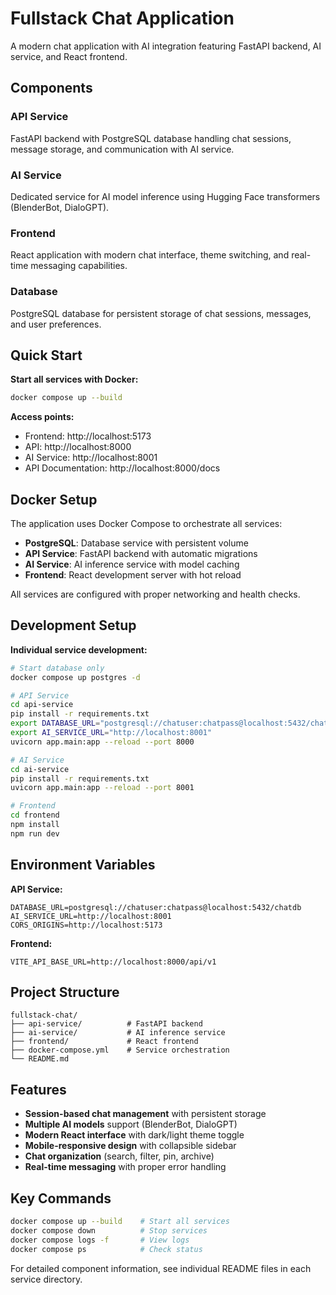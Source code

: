 # Fullstack Chat Application

A modern chat application with AI integration featuring FastAPI backend, AI service, and React frontend.

## Components

### API Service
FastAPI backend with PostgreSQL database handling chat sessions, message storage, and communication with AI service.

### AI Service
Dedicated service for AI model inference using Hugging Face transformers (BlenderBot, DialoGPT).

### Frontend
React application with modern chat interface, theme switching, and real-time messaging capabilities.

### Database
PostgreSQL database for persistent storage of chat sessions, messages, and user preferences.

## Quick Start

**Start all services with Docker:**
```bash
docker compose up --build
```

**Access points:**
- Frontend: http://localhost:5173
- API: http://localhost:8000
- AI Service: http://localhost:8001
- API Documentation: http://localhost:8000/docs

## Docker Setup

The application uses Docker Compose to orchestrate all services:

- **PostgreSQL**: Database service with persistent volume
- **API Service**: FastAPI backend with automatic migrations
- **AI Service**: AI inference service with model caching
- **Frontend**: React development server with hot reload

All services are configured with proper networking and health checks.

## Development Setup

**Individual service development:**

```bash
# Start database only
docker compose up postgres -d

# API Service
cd api-service
pip install -r requirements.txt
export DATABASE_URL="postgresql://chatuser:chatpass@localhost:5432/chatdb"
export AI_SERVICE_URL="http://localhost:8001"
uvicorn app.main:app --reload --port 8000

# AI Service
cd ai-service
pip install -r requirements.txt
uvicorn app.main:app --reload --port 8001

# Frontend
cd frontend
npm install
npm run dev
```

## Environment Variables

**API Service:**
```env
DATABASE_URL=postgresql://chatuser:chatpass@localhost:5432/chatdb
AI_SERVICE_URL=http://localhost:8001
CORS_ORIGINS=http://localhost:5173
```

**Frontend:**
```env
VITE_API_BASE_URL=http://localhost:8000/api/v1
```

## Project Structure

```
fullstack-chat/
├── api-service/          # FastAPI backend
├── ai-service/           # AI inference service
├── frontend/             # React frontend
├── docker-compose.yml    # Service orchestration
└── README.md
```

## Features

- **Session-based chat management** with persistent storage
- **Multiple AI models** support (BlenderBot, DialoGPT)
- **Modern React interface** with dark/light theme toggle
- **Mobile-responsive design** with collapsible sidebar
- **Chat organization** (search, filter, pin, archive)
- **Real-time messaging** with proper error handling

## Key Commands

```bash
docker compose up --build    # Start all services
docker compose down          # Stop services
docker compose logs -f       # View logs
docker compose ps            # Check status
```

For detailed component information, see individual README files in each service directory.
